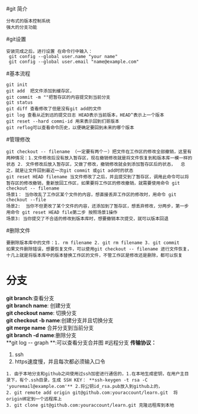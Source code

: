 #git 简介

```
分布式的版本控制系统
强大的分支功能
```
#git设置

```
安装完成之后，进行设置 在命令行中输入：
 git config --global user.name "your name"
 git config --global user.email "name@example.com"
```
#基本流程

```
git init 
git add  把文件添加到缓存区，
git commit -m ""把暂存区的内容提交到当前分支
git status
git diff 查看修改了但是没有git add的文件
git log 查看从近到远的提交日志 HEAD表示当前版本，HEAD^表示上一个版本
git reset --hard commi-id 用来表示回到们哥版本
git reflog可以查看命令历史，以便确定要回到未来的哪个版本
```

#管理修改

```
git checkout -- filename （一定要有两个－）把文件在工作区的修改全部撤销，这里有两种情况：1.文件修改后没有放入暂存区，现在撤销修改就是将文件恢复到和版本库一模一样的状态 2. 文件修改后放入暂存区，又做了修改，撤销修改就会到添加暂存区后的状态，  总之，就是让文件回到最近一次git commit 或git add时的状态
git reset HEAD filename 当文件修改了之后，并且提交到了暂存区，调用此命令可以将暂存区的修改撤销，重新放回工作区，如果要将工作区的修改撤销，就需要使用命令 git checkout -- filename
场景1： 当你改乱了工作区某个文件的内容，想直接丢弃工作区的修改时，用命令 git checkout --file
场景2:  当你不但更改了某个文件的内容，还添加到了暂存区，想丢弃修改，分两步，第一步用命令 git reset HEAD file第二步 按照场景1操作
场景3: 当你提交了不合适的修改到版本库时，想要撤销本次提交，就可以版本回退
```

#删除文件

```
要删除版本库中的文件：1. rm filename 2. git rm filename 3. git commit 
如果文件删除错误，想要恢复文件，可以使用git checkout -- filename 进行文件恢复，十几上就是将版本库中的版本替换工作区的文件，不管工作区是修改还是删除，都可以恢复
```

# 分支
**git branch**:查看分支		
**git branch name**: 创建分支	
**git checkout name**: 切换分支		
**git checkout -b name**:创建分支并且切换分支		
**git merge name** 合并分支到当前分支		
**git branch -d name**:删除分支			
**git log -- graph **:可以查看分支合并图
#远程分支
**传输协议：**
1. ssh
2. https速度慢，并且每次都必须输入口令

```
1. 由于本地分支和github之间使用过ssh加密进行通信的，1.在本地生成密钥，在用户主目录下，有个.ssh目录，生成 SSH KEY： **ssh-keygen -t rsa -C 'youremail@example.com'** 2.将公钥id_rsa.pub放入到github上的，
2. git remote add origin git@github.com:youraccount/learn.git  将origin绑定到一个远程库上
3. git clone git@github.com:youraccount/learn.git 克隆远程库到本地
```

